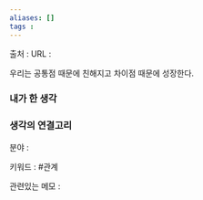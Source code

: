 ```yaml
---
aliases: []
tags :
---
```

출처 : 
URL : 

우리는 공통점 때문에 친해지고
차이점 때문에 성장한다.


### 내가 한 생각

### 생각의 연결고리
분야 : 

키워드 : #관계

관련있는 메모 : 